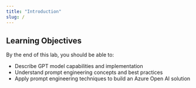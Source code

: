 ```yaml
---
title: "Introduction"
slug: /
---
```


## Learning Objectives

By the end of this lab, you should be able to:

- Describe GPT model capabilities and implementation
- Understand prompt engineering concepts and best practices
- Apply prompt engineering techniques to build an Azure Open AI solution
